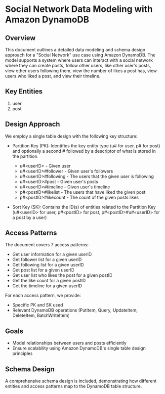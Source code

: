 # Social Network Data Modeling with Amazon DynamoDB

## Overview

This document outlines a detailed data modeling and schema design approach for a "Social Network" use case using Amazon DynamoDB. The model 
supports a system where users can interact with a social network where they can create posts, follow other users, like other user's posts, 
view other users following them, view the number of likes a post has, view users who liked a post, and view their timeline. 

## Key Entities

1. user
2. post

## Design Approach

We employ a single table design with the following key structure:

- Partition Key (PK): Identifies the key entity type (u#<userID> for user, p#<postID> for post) and optionally a second # followed by a descriptor of what is stored in the partition. 
  - u#\<userID\> - Given user
  - u#\<userID\>#follower - Given user's followers
  - u#\<userID\>#following - The users that the given user is following
  - u#\<userID\>#post - Given user's posts
  - u#\<userID\>#timeline - Given user's timeline
  - p#\<postID\>#likelist - The users that have liked the given post
  - p#\<postID\>#likecount - The count of the given posts likes

- Sort Key (SK): Contains the ID(s) of entities related to the Partition Key (u#\<userID\> for user, p#\<postID\> for post, p#\<postID\>#u#\<userID\> for a post by a user)   

## Access Patterns

The document covers 7 access patterns:

- Get user information for a given userID
- Get follower list for a given userID
- Get following list for a given userID
- Get post list for a given userID
- Get user list who likes the post for a given postID
- Get the like count for a given postID
- Get the timeline for a given userID

For each access pattern, we provide:
- Specific PK and SK used
- Relevant DynamoDB operations (PutItem, Query, UpdateItem, DeleteItem, BatchWriteItem)

## Goals

- Model relationships between users and posts efficiently
- Ensure scalability using Amazon DynamoDB's single table design principles

## Schema Design

A comprehensive schema design is included, demonstrating how different entities and access patterns map to the DynamoDB table structure.
